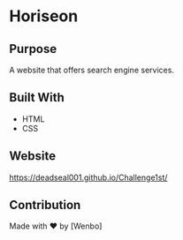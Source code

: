 # Horiseon

## Purpose
A website that offers search engine services.

## Built With
* HTML
* CSS

## Website
https://deadseal001.github.io/Challenge1st/

## Contribution
Made with ❤️ by [Wenbo]
